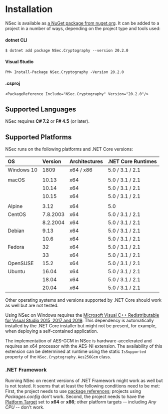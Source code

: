 # Installation

NSec is available as
[a NuGet package from nuget.org](https://www.nuget.org/packages/NSec.Cryptography/20.2.0).
It can be added to a project in a number of ways, depending on the project type
and tools used:


#### dotnet CLI

    $ dotnet add package NSec.Cryptography --version 20.2.0

#### Visual Studio

    PM> Install-Package NSec.Cryptography -Version 20.2.0

#### .csproj

    <PackageReference Include="NSec.Cryptography" Version="20.2.0"/>


## Supported Languages

NSec requires **C# 7.2** or **F# 4.5** (or later).


## Supported Platforms

NSec runs on the following platforms and .NET Core versions:

| OS            | Version  | Architectures | .NET Core Runtimes |
|:------------- |:-------- |:------------- |:-------------------|
| Windows 10    | 1809     | x64 / x86     | 5.0 / 3.1 / 2.1    |
|               |          |               |                    |
| macOS         | 10.13    | x64           | 5.0 / 3.1 / 2.1    |
|               | 10.14    | x64           | 5.0 / 3.1 / 2.1    |
|               | 10.15    | x64           | 5.0 / 3.1 / 2.1    |
|               |          |               |                    |
| Alpine        | 3.12     | x64           | 5.0                |
| CentOS        | 7.8.2003 | x64           | 5.0 / 3.1 / 2.1    |
|               | 8.2.2004 | x64           | 5.0 / 3.1 / 2.1    |
| Debian        | 9.13     | x64           | 5.0 / 3.1 / 2.1    |
|               | 10.6     | x64           | 5.0 / 3.1 / 2.1    |
| Fedora        | 32       | x64           | 5.0 / 3.1 / 2.1    |
|               | 33       | x64           | 5.0 / 3.1 / 2.1    |
| OpenSUSE      | 15.2     | x64           | 5.0 / 3.1 / 2.1    |
| Ubuntu        | 16.04    | x64           | 5.0 / 3.1 / 2.1    |
|               | 18.04    | x64           | 5.0 / 3.1 / 2.1    |
|               | 20.04    | x64           | 5.0 / 3.1 / 2.1    |

Other operating systems and versions supported by .NET Core should work as well
but are not tested.

Using NSec on Windows requires the
[Microsoft Visual C++ Redistributable for Visual Studio 2015, 2017 and 2019](https://support.microsoft.com/en-us/help/2977003/the-latest-supported-visual-c-downloads).
This dependency is automatically installed by the .NET Core installer but might
not be present, for example, when deploying a self-contained application.

The implementation of AES-GCM in NSec is hardware-accelerated and requires an
x64 processor with the AES-NI extension. The availability of this extension can
be determined at runtime using the static `IsSupported` property of the
`NSec.Cryptography.Aes256Gcm` class.


### .NET Framework

Running NSec on recent versions of .NET Framework might work as well but is not
tested. It seems that at least the following conditions need to be met:
First, the project needs to use
[*<PackageReference>* package references](https://devblogs.microsoft.com/nuget/NuGet-now-fully-integrated-into-MSBuild/);
projects using *Packages.config* don't work.
Second, the project needs to have the
[Platform Target](https://docs.microsoft.com/en-us/visualstudio/ide/reference/build-page-project-designer-csharp?view=vs-2019#configuration-and-platform)
set to **x64** or **x86**; other platform targets -- including *Any CPU* --
don't work.
